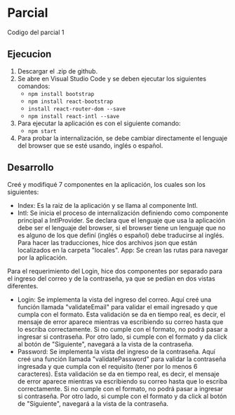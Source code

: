 # Parcial
Codigo del parcial 1

## Ejecucion
1. Descargar el .zip de github.
2. Se abre en Visual Studio Code y se deben ejecutar los siguientes comandos:
   - `npm install bootstrap`
   - `npm install react-bootstrap`
   - `install react-router-dom --save`
   - `npm install react-intl --save`
3. Para ejecutar la aplicación es con el siguiente comando:
   - `npm start`
4. Para probar la internalización, se debe cambiar directamente el lenguaje del browser que se esté usando, inglés o español.

## Desarrollo
Creé y modifiqué 7 componentes en la aplicación, los cuales son los siguientes:
- Index: Es la raiz de la aplicación y se llama al componente Intl.
- Intl: Se inicia el proceso de internalización definiendo como componente principal a IntlProvider. Se declara que el lenguaje que usa la aplicación debe ser el lenguaje del browser, si el browser tiene un lenguaje que no es alguno de los que definí (inglés o español) debe traducirse al inglés. Para hacer las traducciones, hice dos archivos json que están localizados en la carpeta "locales".
App: Se crean las rutas para navegar por la aplicación.

Para el requerimiento del Login, hice dos componentes por separado para el ingreso del correo y de la contraseña, ya que se pedían en dos vistas diferentes.
- Login: Se implementa la vista del ingreso del correo. Aquí creé una función llamada "validateEmail" para validar el email ingresado y que cumpla con el formato. Esta validación se da en tiempo real, es decir, el mensaje de error aparece mientras va escribiendo su correo hasta que lo escriba correctamente. Si no cumple con el formato, no podrá pasar a ingresar si contraseña. Por otro lado, si cumple con el formato y da click al botón de "Siguiente", navegará a la vista de la contraseña.
- Password: Se implementa la vista del ingreso de la contraseña. Aquí creé una función llamada "validatePassword" para validar la contraseña ingresada y que cumpla con el requisito (tener por lo menos 6 caracteres). Esta validación se da en tiempo real, es decir, el mensaje de error aparece mientras va escribiendo su correo hasta que lo escriba correctamente. Si no cumple con el formato, no podrá pasar a ingresar si contraseña. Por otro lado, si cumple con el formato y da click al botón de "Siguiente", navegará a la vista de la contraseña.
